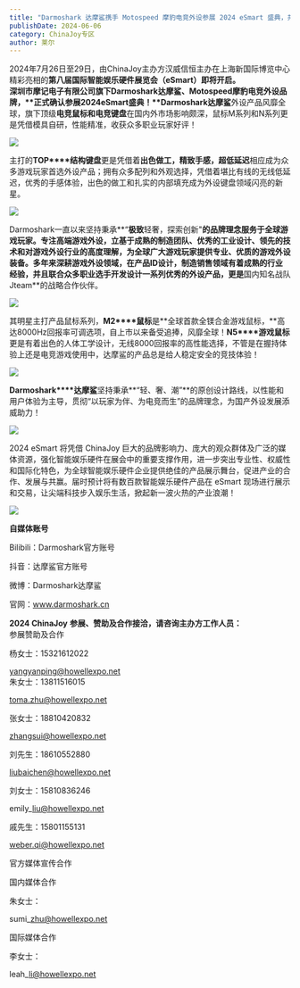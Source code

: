 ```yaml
---
title: "Darmoshark 达摩鲨携手 Motospeed 摩豹电竞外设参展 2024 eSmart 盛典，共创游戏竞技外设新征程"
publishDate: 2024-06-06
category: ChinaJoy专区
author: 莱尔
---
```


2024年7月26日至29日，由ChinaJoy主办方汉威信恒主办在上海新国际博览中心精彩亮相的**第八届国际智能娱乐硬件展览会（eSmart）**即将开启。  
**深圳市摩记电子有限公司**旗下**Darmoshark****达摩鲨、Motospeed摩豹电竞外设品牌，**正式确认参展2024eSmart盛典！**Darmoshark****达摩鲨**外设产品风靡全球，旗下顶级**电竞鼠标和电竞键盘**在国内外市场影响颇深，鼠标M系列和N系列更是凭借模具自研，性能精准，收获众多职业玩家好评！

![](https://ec-net-1251389766.cos.ap-shanghai.myqcloud.com/wp-content/uploads/2024/06/20240606230059713-1024x640.jpg)

主打的**TOP****结构键盘**更是凭借着**出色做工，精致手感，超低延迟**相应成为众多游戏玩家首选外设产品；拥有众多配列和外观选择，凭借着堪比有线的无线低延迟，优秀的手感体验，出色的做工和扎实的内部填充成为外设键盘领域闪亮的新星。

![](https://ec-net-1251389766.cos.ap-shanghai.myqcloud.com/wp-content/uploads/2024/06/20240606230109307-1024x458.jpg)

Darmoshark一直以来坚持秉承**“****极致****轻奢，探索创新"**的品牌理念服务于全球游戏玩家。专注高端游戏外设，立基于成熟的制造团队、优秀的工业设计、领先的技术和对游戏外设行业的高度理解，为全球广大游戏玩家提供专业、优质的游戏外设装备。多年来深耕游戏外设领域，在产品ID设计，制造销售领域有着成熟的行业经验，并且联合众多职业选手开发设计一系列优秀的外设产品，更是**国内知名战队Jteam**的战略合作伙伴。

![](https://ec-net-1251389766.cos.ap-shanghai.myqcloud.com/wp-content/uploads/2024/06/20240606230116691.jpg)

其明星主打产品鼠标系列，**M2****鼠标**是**全球首款全镁合金游戏鼠标，**高达8000Hz回报率可调选项，自上市以来备受追捧，风靡全球！**N5****游戏鼠标**更是有着出色的人体工学设计，无线8000回报率的高性能选择，不管是在握持体验上还是电竞游戏使用中，达摩鲨的产品总是给人稳定安全的竞技体验！

![](https://ec-net-1251389766.cos.ap-shanghai.myqcloud.com/wp-content/uploads/2024/06/20240606230114908.jpg)

**Darmoshark****达摩鲨**坚持秉承**“轻、奢、潮”**的原创设计路线，以性能和用户体验为主导，贯彻“以玩家为伴、为电竞而生”的品牌理念，为国产外设发展添威助力！

![](https://ec-net-1251389766.cos.ap-shanghai.myqcloud.com/wp-content/uploads/2024/06/20240606230118363.jpg)

2024 eSmart 将凭借 ChinaJoy 巨大的品牌影响力、庞大的观众群体及广泛的媒体资源，强化智能娱乐硬件在展会中的重要支撑作用，进一步突出专业性、权威性和国际化特色，为全球智能娱乐硬件企业提供绝佳的产品展示舞台，促进产业的合作、发展与共赢。届时预计将有数百款智能娱乐硬件产品在 eSmart 现场进行展示和交易，让尖端科技步入娱乐生活，掀起新一波火热的产业浪潮！

![](https://ec-net-1251389766.cos.ap-shanghai.myqcloud.com/wp-content/uploads/2024/06/20240606230120502.jpg)

**自媒体账号**

Bilibili：Darmoshark官方账号 

抖音：达摩鲨官方账号

微博：Darmoshark达摩鲨

官网：www.darmoshark.cn

**2024 ChinaJoy** **参展、赞助及合作接洽，请咨询主办方工作人员：**  
参展赞助及合作

杨女士：15321612022

yangyanping@howellexpo.net  
朱女士：13811516015

toma.zhu@howellexpo.net

张女士：18810420832

zhangsui@howellexpo.net

刘先生：18610552880

liubaichen@howellexpo.net

刘女士：15810836246

emily\_liu@howellexpo.net

戚先生：15801155131

[weber.qi@howellexpo.net](mailto:weber.qi@howellexpo.net)

  
官方媒体宣传合作

国内媒体合作

朱女士：

sumi\_zhu@howellexpo.net

国际媒体合作

李女士：

leah\_li@howellexpo.net
